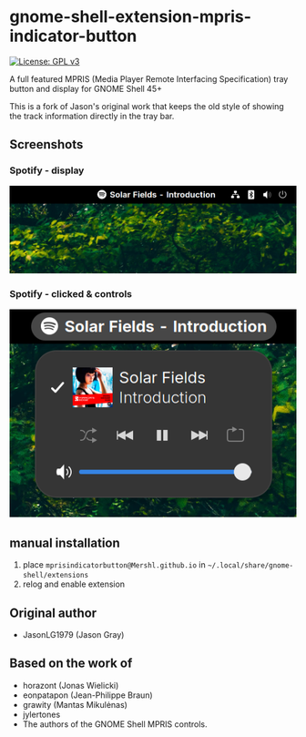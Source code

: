 # gnome-shell-extension-mpris-indicator-button
[![License: GPL v3](https://img.shields.io/badge/License-GPL%20v3-blue.svg)](https://www.gnu.org/licenses/gpl-3.0)

 A full featured MPRIS (Media Player Remote Interfacing Specification) tray button and display for GNOME Shell 45+

 This is a fork of Jason's original work that keeps the old style of showing the track information directly in the tray bar.

## Screenshots

### Spotify - display

![Screenshot](https://github.com/Mershl/gnome-shell-extension-mpris-indicator-button/blob/master/data/spotify-idle.png)

### Spotify - clicked & controls

![Screenshot](https://github.com/Mershl/gnome-shell-extension-mpris-indicator-button/blob/master/data/spotify-clicked.png)

## manual installation

1) place `mprisindicatorbutton@Mershl.github.io` in `~/.local/share/gnome-shell/extensions`
1) relog and enable extension

## Original author

* JasonLG1979 (Jason Gray)

## Based on the work of

* horazont (Jonas Wielicki)
* eonpatapon (Jean-Philippe Braun)
* grawity (Mantas Mikulėnas)
* jylertones
* The authors of the GNOME Shell MPRIS controls.
